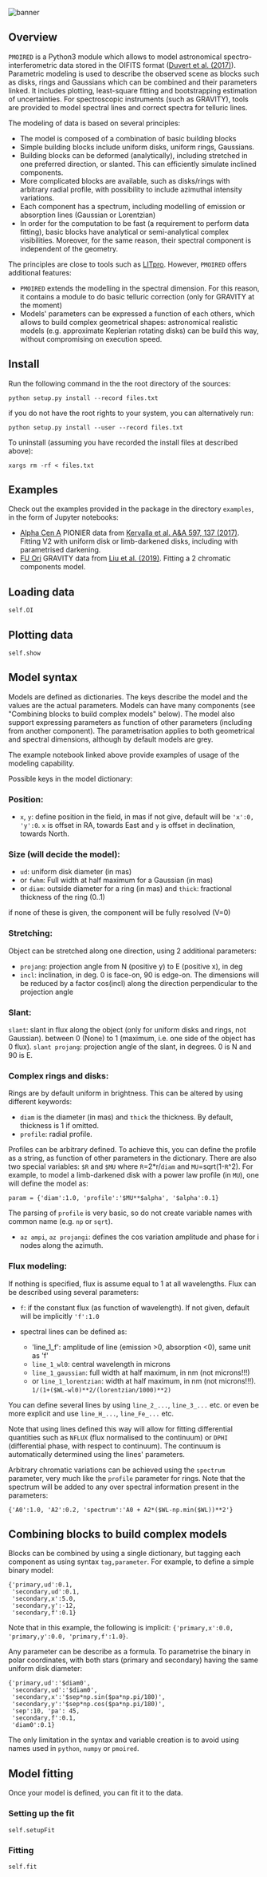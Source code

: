 ![banner](banner/banner/banner.001.png)

## Overview

`PMOIRED` is a Python3 module which allows to model astronomical spectro-interferometric data stored in the OIFITS format ([Duvert et al. (2017)](https://ui.adsabs.harvard.edu/abs/2017A%26A...597A...8D/abstract)). Parametric modeling is used to describe the observed scene as blocks such as disks, rings and Gaussians which can be combined and their parameters linked. It includes plotting, least-square fitting and bootstrapping estimation of uncertainties. For spectroscopic instruments (such as GRAVITY), tools are provided to model spectral lines and correct spectra for telluric lines.

The modeling of data is based on several principles:
- The model is composed of a combination of basic building blocks
- Simple building blocks include uniform disks, uniform rings, Gaussians.
- Building blocks can be deformed (analytically), including stretched in one preferred direction, or slanted. This can efficiently simulate inclined components.
- More complicated blocks are available, such as disks/rings with arbitrary radial profile, with possibility to include azimuthal intensity variations.
- Each component has a spectrum, including modelling of emission or absorption lines (Gaussian or Lorentzian)
- In order for the computation to be fast (a requirement to perform data fitting), basic blocks have analytical or semi-analytical complex visibilities. Moreover, for the same reason, their spectral component is independent of the geometry.

The principles are close to tools such as [LITpro](https://www.jmmc.fr/english/tools/data-analysis/litpro). However, `PMOIRED` offers additional features:
- `PMOIRED` extends the modelling in the spectral dimension. For this reason, it contains a module to do basic telluric correction (only for GRAVITY at the moment)
- Models' parameters can be expressed a function of each others, which allows to build complex geometrical shapes: astronomical realistic models (e.g. approximate Keplerian rotating disks) can be build this way, without compromising on execution speed.

## Install

Run the following command in the the root directory of the sources:
```
python setup.py install --record files.txt
```
if you do not have the root rights to your system, you can alternatively run:
```
python setup.py install --user --record files.txt
```
To uninstall (assuming you have recorded the install files at described above):
```
xargs rm -rf < files.txt
```

## Examples

Check out the examples provided in the package in the directory `examples`, in the form of Jupyter notebooks:
- [Alpha Cen A](https://github.com/amerand/PMOIRED/blob/master/examples/alphaCenA.ipynb) PIONIER data from [Kervalla et al. A&A 597, 137 (2017)](https://ui.adsabs.harvard.edu/abs/2017A%26A...597A.137K/abstract). Fitting V2 with uniform disk or limb-darkened disks, including with parametrised darkening.
- [FU Ori](https://github.com/amerand/PMOIRED/blob/master/examples/FUOri.ipynb) GRAVITY data from [Liu et al. (2019)](https://ui.adsabs.harvard.edu/abs/2019ApJ...884...97L/abstract). Fitting a 2 chromatic components model.

## Loading data

`self.OI`

## Plotting data

`self.show`

## Model syntax

Models are defined as dictionaries. The keys describe the model and the values are the actual parameters. Models can have many components (see "Combining blocks to build complex models" below). The model also support expressing parameters as function of other parameters (including from another component). The parametrisation applies to both geometrical and spectral dimensions, although by default models are grey.

The example notebook linked above provide examples of usage of the modeling capability.

Possible keys in the model dictionary:

### Position:
  - `x`, `y`: define position in the field, in mas
      if not give, default will be `'x':0, 'y':0`. `x` is offset in RA, towards East and `y` is offset in declination, towards North.  

### Size (will decide the model):
  - `ud`: uniform disk diameter (in mas)
  - or `fwhm`: Full width at half maximum for a Gaussian (in mas)
  - or `diam`: outside diameter for a ring (in mas) and `thick`: fractional thickness of the ring (0..1)

if none of these is given, the component will be fully resolved (V=0)

### Stretching:
  Object can be stretched along one direction, using 2 additional parameters:
  - `projang`: projection angle from N (positive y) to E (positive x), in deg
  - `incl`: inclination, in deg. 0 is face-on, 90 is edge-on. The dimensions will be reduced by a factor cos(incl) along the direction perpendicular to the projection angle

### Slant:
  `slant`: slant in flux along the object (only for uniform disks and rings, not Gaussian). between 0 (None) to 1 (maximum, i.e. one side of the object has 0 flux).
  `slant projang`: projection angle of the slant, in degrees. 0 is N and 90 is E.

### Complex rings and disks:
  Rings are by default uniform in brightness. This can be altered by using
  different keywords:
- `diam` is the diameter (in mas) and `thick` the thickness. By default, thickness is 1 if omitted.
- `profile`: radial profile.

Profiles can be arbitrary defined. To achieve this, you can define the profile as a string, as function of other parameters in the dictionary. There are also two special variables: `$R` and `$MU` where `R`=2*r/`diam`  and `MU`=sqrt(1-`R`^2). For example, to model a limb-darkened disk with a power law profile (in `MU`), one will define the model as:
```
param = {'diam':1.0, 'profile':'$MU**$alpha', '$alpha':0.1}
```
The parsing of `profile` is very basic, so do not create variable names with common name (e.g. `np` or `sqrt`).

- `az ampi`, `az projangi`: defines the cos variation amplitude and phase for i nodes along the azimuth.

### Flux modeling:
If nothing is specified, flux is assume equal to 1 at all wavelengths. Flux can be described using several parameters:

- `f`: if the constant flux (as function of wavelength). If not given, default will be implicitly `'f':1.0`

- spectral lines can be defined as:
  - 'line_1_f': amplitude of line (emission >0, absorption <0), same unit as 'f'
  - `line_1_wl0`: central wavelength in microns
  - `line_1_gaussian`: full width at half maximum, in nm (not microns!!!)
  - or `line_1_lorentzian`: width at half maximum, in nm (not microns!!!). `1/(1+($WL-wl0)**2/(lorentzian/1000)**2)`

You can define several lines by using `line_2_...`, `line_3_...` etc. or even be more explicit and use `line_H_...`, `line_Fe_...` etc.

Note that using lines defined this way will allow for fitting differential quantities such as `NFLUX` (flux normalised to the continuum) or `DPHI` (differential phase, with respect to continuum). The continuum is automatically determined using the lines' parameters. 

Arbitrary chromatic variations can be achieved using the `spectrum` parameter, very much like the `profile` parameter for rings. Note that the spectrum will be added to any over spectral information present in the parameters:
```
{'A0':1.0, 'A2':0.2, 'spectrum':'A0 + A2*($WL-np.min($WL))**2'}
```

## Combining blocks to build complex models

Blocks can be combined by using a single dictionary, but tagging each component as using syntax `tag,parameter`. For example, to define a simple binary model:
```
{'primary,ud':0.1,
 'secondary,ud':0.1,
 'secondary,x':5.0,
 'secondary,y':-12,
 'secondary,f':0.1}
```
Note that in this example, the following is implicit: `{'primary,x':0.0, 'primary,y':0.0, 'primary,f':1.0}`.

Any parameter can be describe as a formula. To parametrise the binary in polar coordinates, with both stars (primary and secondary) having the same uniform disk diameter:
```
{'primary,ud':'$diam0',
 'secondary,ud':'$diam0',
 'secondary,x':'$sep*np.sin($pa*np.pi/180)',
 'secondary,y':'$sep*np.cos($pa*np.pi/180)',
 'sep':10, 'pa': 45,
 'secondary,f':0.1,
 'diam0':0.1}
```
The only limitation in the syntax and variable creation is to avoid using names used in `python`, `numpy` or `pmoired`.

## Model fitting

Once your model is defined, you can fit it to the data.

### Setting up the fit

`self.setupFit`

### Fitting

`self.fit`
